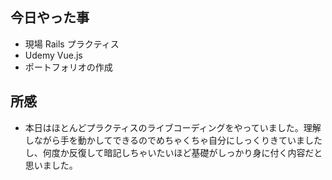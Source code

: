## 今日やった事

- 現場 Rails プラクティス
- Udemy Vue.js
- ポートフォリオの作成

## 所感

- 本日はほとんどプラクティスのライブコーディングをやっていました。理解しながら手を動かしてできるのでめちゃくちゃ自分にしっくりきていましたし、何度か反復して暗記しちゃいたいほど基礎がしっかり身に付く内容だと思いました。
